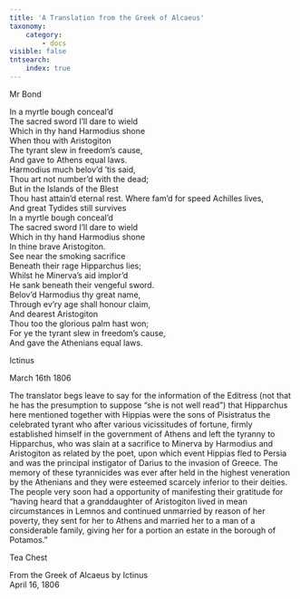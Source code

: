```yaml
---
title: 'A Translation from the Greek of Alcaeus'
taxonomy:
    category:
        - docs
visible: false
tntsearch:
    index: true
---
```


<div class="author">Mr Bond</div>

In a myrtle bough conceal’d  
The sacred sword I’ll dare to wield  
Which in thy hand Harmodius shone  
When thou with Aristogiton  
The tyrant slew in freedom’s cause,  
And gave to Athens equal laws.  
Harmodius much belov’d ’tis said,  
Thou art not number’d with the dead;  
But in the Islands of the Blest  
Thou hast attain’d eternal rest.
Where fam’d for speed Achilles lives,  
And great Tydides still survives  
In a myrtle bough conceal’d  
The sacred sword I’ll dare to wield  
Which in thy hand Harmodius shone  
In thine brave Aristogiton.  
See near the smoking sacrifice  
Beneath their rage Hipparchus lies;  
Whilst he Minerva’s aid implor’d  
He sank beneath their vengeful sword.  
Belov’d Harmodius thy great name,  
Through ev’ry age shall honour claim,  
And dearest Aristogiton  
Thou too the glorious palm hast won;  
For ye the tyrant slew in freedom’s cause,  
And gave the Athenians equal laws.

Ictinus

March 16th 1806

The translator begs leave to say for the information of the Editress (not that he has the presumption to suppose “she is not well read”) that Hipparchus here mentioned together with Hippias were the sons of Pisistratus the celebrated tyrant who after various vicissitudes of fortune, firmly established himself in the government of Athens and left the tyranny to Hipparchus, who was slain at a sacrifice to Minerva by Harmodius and Aristogiton as related by the poet, upon which event Hippias fled to Persia and was the principal instigator of Darius to the invasion of Greece. The memory of these tyrannicides was ever after held in the highest veneration by the Athenians and they were esteemed scarcely inferior to their deities. The people very soon had a opportunity of manifesting their gratitude for “having heard that a granddaughter of Aristogiton lived in mean circumstances in Lemnos and continued unmarried by reason of her poverty, they sent for her to Athens and married her to a man of a considerable family, giving her for a portion an estate in the borough of Potamos.”

Tea Chest

From the Greek of Alcaeus by Ictinus  
April 16, 1806